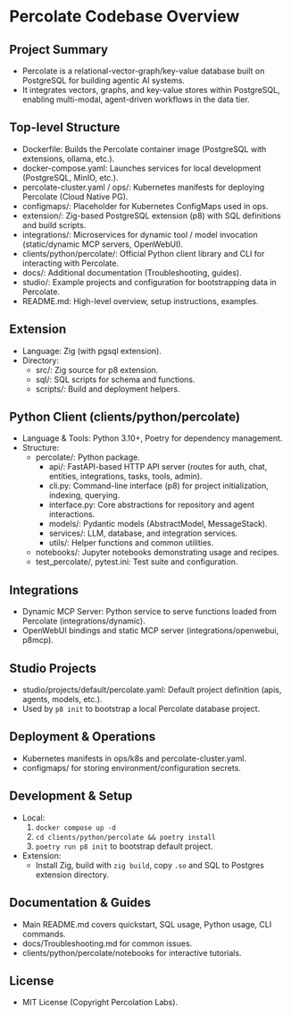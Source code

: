 # Percolate Codebase Overview

## Project Summary
- Percolate is a relational-vector-graph/key-value database built on PostgreSQL for building agentic AI systems.
- It integrates vectors, graphs, and key-value stores within PostgreSQL, enabling multi-modal, agent-driven workflows in the data tier.

## Top-level Structure
- Dockerfile: Builds the Percolate container image (PostgreSQL with extensions, ollama, etc.).
- docker-compose.yaml: Launches services for local development (PostgreSQL, MinIO, etc.).
- percolate-cluster.yaml / ops/: Kubernetes manifests for deploying Percolate (Cloud Native PG).
- configmaps/: Placeholder for Kubernetes ConfigMaps used in ops.
- extension/: Zig-based PostgreSQL extension (p8) with SQL definitions and build scripts.
- integrations/: Microservices for dynamic tool / model invocation (static/dynamic MCP servers, OpenWebUI).
- clients/python/percolate/: Official Python client library and CLI for interacting with Percolate.
- docs/: Additional documentation (Troubleshooting, guides).
- studio/: Example projects and configuration for bootstrapping data in Percolate.
- README.md: High-level overview, setup instructions, examples.

## Extension
- Language: Zig (with pgsql extension).
- Directory:
  - src/: Zig source for p8 extension.
  - sql/: SQL scripts for schema and functions.
  - scripts/: Build and deployment helpers.

## Python Client (clients/python/percolate)
- Language & Tools: Python 3.10+, Poetry for dependency management.
- Structure:
  - percolate/: Python package.
    - api/: FastAPI-based HTTP API server (routes for auth, chat, entities, integrations, tasks, tools, admin).
    - cli.py: Command-line interface (p8) for project initialization, indexing, querying.
    - interface.py: Core abstractions for repository and agent interactions.
    - models/: Pydantic models (AbstractModel, MessageStack).
    - services/: LLM, database, and integration services.
    - utils/: Helper functions and common utilities.
  - notebooks/: Jupyter notebooks demonstrating usage and recipes.
  - test_percolate/, pytest.ini: Test suite and configuration.

## Integrations
- Dynamic MCP Server: Python service to serve functions loaded from Percolate (integrations/dynamic).
- OpenWebUI bindings and static MCP server (integrations/openwebui, p8mcp).

## Studio Projects
- studio/projects/default/percolate.yaml: Default project definition (apis, agents, models, etc.).
- Used by `p8 init` to bootstrap a local Percolate database project.

## Deployment & Operations
- Kubernetes manifests in ops/k8s and percolate-cluster.yaml.
- configmaps/ for storing environment/configuration secrets.

## Development & Setup
- Local:
  1. `docker compose up -d`
  2. `cd clients/python/percolate && poetry install`
  3. `poetry run p8 init` to bootstrap default project.
- Extension:
  - Install Zig, build with `zig build`, copy `.so` and SQL to Postgres extension directory.

## Documentation & Guides
- Main README.md covers quickstart, SQL usage, Python usage, CLI commands.
- docs/Troubleshooting.md for common issues.
- clients/python/percolate/notebooks for interactive tutorials.

## License
- MIT License (Copyright Percolation Labs).